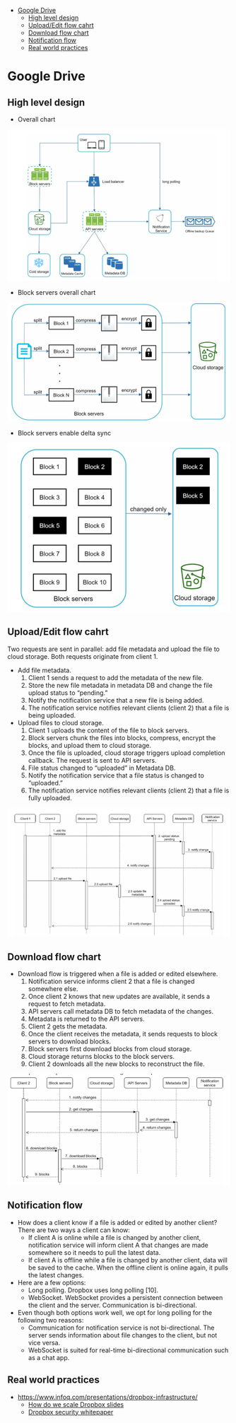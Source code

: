 - [Google Drive](#google-drive)
  - [High level design](#high-level-design)
  - [Upload/Edit flow cahrt](#uploadedit-flow-cahrt)
  - [Download flow chart](#download-flow-chart)
  - [Notification flow](#notification-flow)
  - [Real world practices](#real-world-practices)

# Google Drive
## High level design
* Overall chart

![Component chart](./images/googledrive_componentChart.png)

* Block servers overall chart

![Block servers](./images/googledrive_blockservers_chart.png)

* Block servers enable delta sync

![Block servers enable delta](./images/googledrive_blockservers_deltasync.png)

## Upload/Edit flow cahrt
Two requests are sent in parallel: add file metadata and upload the file to cloud storage. Both requests originate from client 1.
* Add file metadata.
  1. Client 1 sends a request to add the metadata of the new file.
  2. Store the new file metadata in metadata DB and change the file upload status to “pending.”
  3. Notify the notification service that a new file is being added.
  4. The notification service notifies relevant clients (client 2) that a file is being uploaded.
* Upload files to cloud storage.
  1. Client 1 uploads the content of the file to block servers.
  2. Block servers chunk the files into blocks, compress, encrypt the blocks, and upload them to cloud storage.
  3. Once the file is uploaded, cloud storage triggers upload completion callback. The request is sent to API servers.
  4. File status changed to “uploaded” in Metadata DB.
  5. Notify the notification service that a file status is changed to “uploaded.”
  6. The notification service notifies relevant clients (client 2) that a file is fully uploaded.

![Upload flow chart](./images/googledrive_upload_flowchart.png)

## Download flow chart
* Download flow is triggered when a file is added or edited elsewhere. 
  1. Notification service informs client 2 that a file is changed somewhere else.
  2. Once client 2 knows that new updates are available, it sends a request to fetch metadata.
  3. API servers call metadata DB to fetch metadata of the changes.
  4. Metadata is returned to the API servers.
  5. Client 2 gets the metadata.
  6. Once the client receives the metadata, it sends requests to block servers to download blocks.
  7. Block servers first download blocks from cloud storage.
  8. Cloud storage returns blocks to the block servers.
  9. Client 2 downloads all the new blocks to reconstruct the file.

![Download flow chart](./images/googledrive_download_flowchart.png)

## Notification flow
* How does a client know if a file is added or edited by another client? There are two ways a client can know:
  * If client A is online while a file is changed by another client, notification service will inform client A that changes are made somewhere so it needs to pull the latest data.
  * If client A is offline while a file is changed by another client, data will be saved to the cache. When the offline client is online again, it pulls the latest changes.
* Here are a few options:
  * Long polling. Dropbox uses long polling [10].
  * WebSocket. WebSocket provides a persistent connection between the client and the server. Communication is bi-directional.
* Even though both options work well, we opt for long polling for the following two reasons:
  * Communication for notification service is not bi-directional. The server sends information about file changes to the client, but not vice versa.
  * WebSocket is suited for real-time bi-directional communication such as a chat app. 

## Real world practices
* https://www.infoq.com/presentations/dropbox-infrastructure/
  * [How do we scale Dropbox slides](./files/QConSF2016-PreslavLe-ScalingDropbox.pdf)
  * [Dropbox security whitepaper](https://www.dropbox.com/static/business/resources/Security_Whitepaper.pdf)